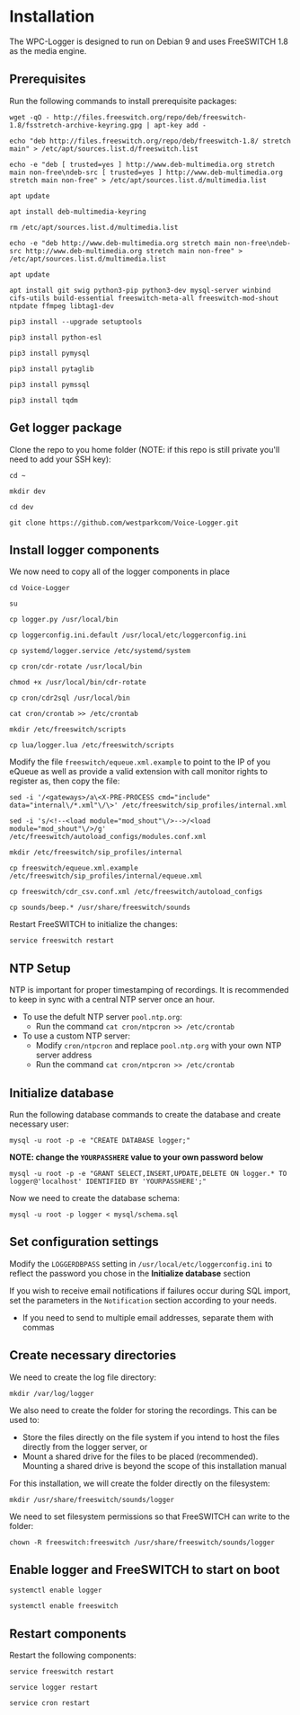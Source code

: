 # Installation

The WPC-Logger is designed to run on Debian 9 and uses FreeSWITCH 1.8 as the media engine.

## Prerequisites

Run the following commands to install prerequisite packages:

`wget -qO - http://files.freeswitch.org/repo/deb/freeswitch-1.8/fsstretch-archive-keyring.gpg | apt-key add -`

`echo "deb http://files.freeswitch.org/repo/deb/freeswitch-1.8/ stretch main" > /etc/apt/sources.list.d/freeswitch.list`

`echo -e "deb [ trusted=yes ] http://www.deb-multimedia.org stretch main non-free\ndeb-src [ trusted=yes ] http://www.deb-multimedia.org stretch main non-free" > /etc/apt/sources.list.d/multimedia.list`

`apt update`

`apt install deb-multimedia-keyring`

`rm /etc/apt/sources.list.d/multimedia.list`

`echo -e "deb http://www.deb-multimedia.org stretch main non-free\ndeb-src http://www.deb-multimedia.org stretch main non-free" > /etc/apt/sources.list.d/multimedia.list`

`apt update`

`apt install git swig python3-pip python3-dev mysql-server winbind cifs-utils build-essential freeswitch-meta-all freeswitch-mod-shout ntpdate ffmpeg libtag1-dev`

`pip3 install --upgrade setuptools`

`pip3 install python-esl`

`pip3 install pymysql`

`pip3 install pytaglib`

`pip3 install pymssql`

`pip3 install tqdm`

## Get logger package

Clone the repo to you home folder (NOTE: if this repo is still private you'll need to add your SSH key):

`cd ~`

`mkdir dev`

`cd dev`

`git clone https://github.com/westparkcom/Voice-Logger.git`

## Install logger components

We now need to copy all of the logger components in place

`cd Voice-Logger`

`su`

`cp logger.py /usr/local/bin`

`cp loggerconfig.ini.default /usr/local/etc/loggerconfig.ini`

`cp systemd/logger.service /etc/systemd/system`

`cp cron/cdr-rotate /usr/local/bin`

`chmod +x /usr/local/bin/cdr-rotate`

`cp cron/cdr2sql /usr/local/bin`

`cat cron/crontab >> /etc/crontab`

`mkdir /etc/freeswitch/scripts`

`cp lua/logger.lua /etc/freeswitch/scripts`

Modify the file `freeswitch/equeue.xml.example` to point to the IP of you eQueue as well as provide a valid extension with call monitor rights to register as, then copy the file:

`sed -i '/<gateways>/a\<X-PRE-PROCESS cmd="include" data="internal\/*.xml"\/\>' /etc/freeswitch/sip_profiles/internal.xml`

`sed -i 's/<!--<load module="mod_shout"\/>-->/<load module="mod_shout"\/>/g' /etc/freeswitch/autoload_configs/modules.conf.xml`

`mkdir /etc/freeswitch/sip_profiles/internal`

`cp freeswitch/equeue.xml.example /etc/freeswitch/sip_profiles/internal/equeue.xml`

`cp freeswitch/cdr_csv.conf.xml /etc/freeswitch/autoload_configs`

`cp sounds/beep.* /usr/share/freeswitch/sounds`

Restart FreeSWITCH to initialize the changes:

`service freeswitch restart`

## NTP Setup

NTP is important for proper timestamping of recordings. It is recommended to keep in sync with a central NTP server once an hour.

* To use the defult NTP server `pool.ntp.org`:
  * Run the command `cat cron/ntpcron >> /etc/crontab`
* To use a custom NTP server:
  * Modify `cron/ntpcron` and replace `pool.ntp.org` with your own NTP server address
  * Run the command `cat cron/ntpcron >> /etc/crontab`


## Initialize database

Run the following database commands to create the database and create necessary user:

`mysql -u root -p -e "CREATE DATABASE logger;"`

**NOTE: change the `YOURPASSHERE` value to your own password below**

`mysql -u root -p -e "GRANT SELECT,INSERT,UPDATE,DELETE ON logger.* TO logger@'localhost' IDENTIFIED BY 'YOURPASSHERE';"`

Now we need to create the database schema:

`mysql -u root -p logger < mysql/schema.sql`

## Set configuration settings

Modify the `LOGGERDBPASS` setting in `/usr/local/etc/loggerconfig.ini` to reflect the password you chose in the **Initialize database** section

If you wish to receive email notifications if failures occur during SQL import, set the parameters in the `Notification` section according to your needs.

* If you need to send to multiple email addresses, separate them with commas

## Create necessary directories

We need to create the log file directory:

`mkdir /var/log/logger`

We also need to create the folder for storing the recordings. This can be used to:

* Store the files directly on the file system if you intend to host the files directly from the logger server, or
* Mount a shared drive for the files to be placed (recommended). Mounting a shared drive is beyond the scope of this installation manual

For this installation, we will create the folder directly on the filesystem:

`mkdir /usr/share/freeswitch/sounds/logger`

We need to set filesystem permissions so that FreeSWITCH can write to the folder:

`chown -R freeswitch:freeswitch /usr/share/freeswitch/sounds/logger`

## Enable logger and FreeSWITCH to start on boot

`systemctl enable logger`

`systemctl enable freeswitch`

## Restart components

Restart the following components:

`service freeswitch restart`

`service logger restart`

`service cron restart`